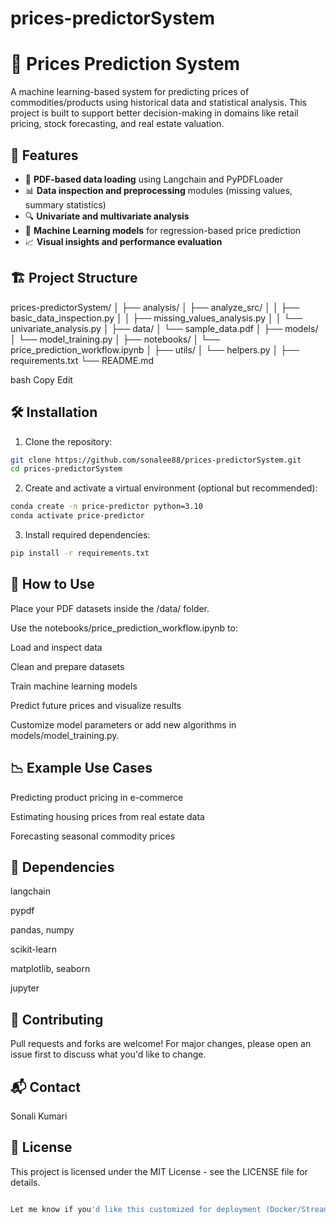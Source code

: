 # prices-predictorSystem
# 🧠 Prices Prediction System

A machine learning-based system for predicting prices of commodities/products using historical data and statistical analysis. This project is built to support better decision-making in domains like retail pricing, stock forecasting, and real estate valuation.

## 🚀 Features

- 📂 **PDF-based data loading** using Langchain and PyPDFLoader
- 📊 **Data inspection and preprocessing** modules (missing values, summary statistics)
- 🔍 **Univariate and multivariate analysis**
- 🤖 **Machine Learning models** for regression-based price prediction
- 📈 **Visual insights and performance evaluation**

## 🏗️ Project Structure

prices-predictorSystem/
│
├── analysis/
│ ├── analyze_src/
│ │ ├── basic_data_inspection.py
│ │ ├── missing_values_analysis.py
│ │ └── univariate_analysis.py
│
├── data/
│ └── sample_data.pdf
│
├── models/
│ └── model_training.py
│
├── notebooks/
│ └── price_prediction_workflow.ipynb
│
├── utils/
│ └── helpers.py
│
├── requirements.txt
└── README.md

bash
Copy
Edit

## 🛠️ Installation

1. Clone the repository:

```bash
git clone https://github.com/sonalee88/prices-predictorSystem.git
cd prices-predictorSystem
```
2. Create and activate a virtual environment (optional but recommended):
```bash
conda create -n price-predictor python=3.10
conda activate price-predictor
```
3. Install required dependencies:
```bash
pip install -r requirements.txt
```
## 📌 How to Use
Place your PDF datasets inside the /data/ folder.

Use the notebooks/price_prediction_workflow.ipynb to:

Load and inspect data

Clean and prepare datasets

Train machine learning models

Predict future prices and visualize results

Customize model parameters or add new algorithms in models/model_training.py.

## 📉 Example Use Cases
Predicting product pricing in e-commerce

Estimating housing prices from real estate data

Forecasting seasonal commodity prices

## 🧩 Dependencies
langchain

pypdf

pandas, numpy

scikit-learn

matplotlib, seaborn

jupyter

## 🤝 Contributing
Pull requests and forks are welcome! For major changes, please open an issue first to discuss what you'd like to change.

## 📬 Contact
Sonali Kumari


## 📄 License
This project is licensed under the MIT License - see the LICENSE file for details.
```bash

Let me know if you'd like this customized for deployment (Docker/Streamlit/Flask), or if you're submitting this for an internship, I can tailor it to match the JD too.

```






